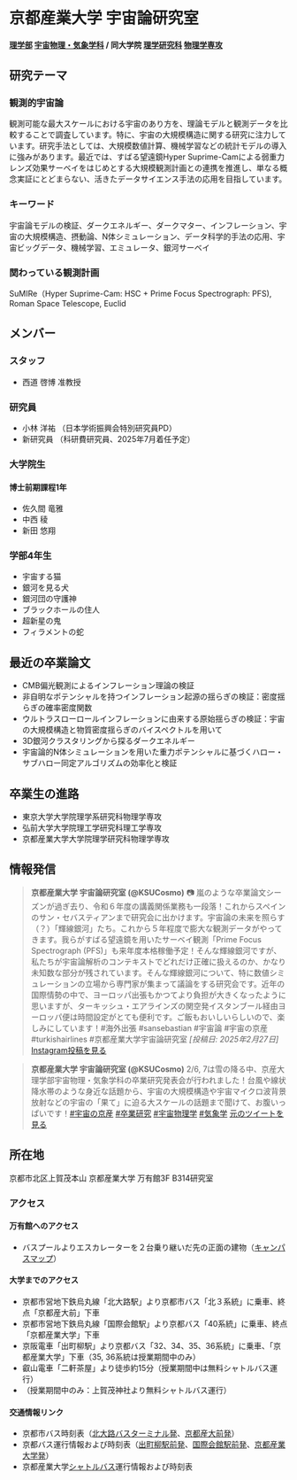 # 京都産業大学 宇宙論研究室
#### [理学部](https://www.kyoto-su.ac.jp/faculty/sc/) [宇宙物理・気象学科](https://www.kyoto-su.ac.jp/faculty/sc/uchu.html) / 同大学院 [理学研究科](https://www.kyoto-su.ac.jp/graduateschool/g_sc/) [物理学専攻](https://www.kyoto-su.ac.jp/graduateschool/g_sc/g_ph/index.html)

## 研究テーマ
### 観測的宇宙論
観測可能な最大スケールにおける宇宙のあり方を、理論モデルと観測データを比較することで調査しています。特に、宇宙の大規模構造に関する研究に注力しています。研究手法としては、大規模数値計算、機械学習などの統計モデルの導入に強みがあります。最近では、すばる望遠鏡Hyper Suprime-Camによる弱重力レンズ効果サーベイをはじめとする大規模観測計画との連携を推進し、単なる概念実証にとどまらない、活きたデータサイエンス手法の応用を目指しています。
### キーワード
宇宙論モデルの検証、ダークエネルギー、ダークマター、インフレーション、宇宙の大規模構造、摂動論、N体シミュレーション、データ科学的手法の応用、宇宙ビッグデータ、機械学習、エミュレータ、銀河サーベイ
### 関わっている観測計画
SuMIRe（Hyper Suprime-Cam: HSC + Prime Focus Spectrograph: PFS), Roman Space Telescope, Euclid



## メンバー
### スタッフ
* 西道 啓博 准教授
### 研究員
* 小林 洋祐 （日本学術振興会特別研究員PD）
* 新研究員 （科研費研究員、2025年7月着任予定）
### 大学院生
#### 博士前期課程1年
* 佐久間 竜雅
* 中西 稜
* 新田 悠翔
### 学部4年生
* 宇宙する猫
* 銀河を見る犬
* 銀河団の守護神
* ブラックホールの住人
* 超新星の鬼
* フィラメントの蛇

## 最近の卒業論文
* CMB偏光観測によるインフレーション理論の検証
* 非自明なポテンシャルを持つインフレーション起源の揺らぎの検証：密度揺らぎの確率密度関数
* ウルトラスローロールインフレーションに由来する原始揺らぎの検証：宇宙の大規模構造と物質密度揺らぎのバイスペクトルを用いて
* 3D銀河クラスタリングから探るダークエネルギー
* 宇宙論的N体シミュレーションを用いた重力ポテンシャルに基づくハロー・サブハロー同定アルゴリズムの効率化と検証

## 卒業生の進路
* 東京大学大学院理学系研究科物理学専攻
* 弘前大学大学院理工学研究科理工学専攻
* 京都産業大学大学院理学研究科物理学専攻

## 情報発信

> **京都産業大学 宇宙論研究室 (@KSUCosmo)**
> 📷 嵐のような卒業論文シーズンが過ぎ去り、令和６年度の講義関係業務も一段落！これからスペインのサン・セバスティアンまで研究会に出かけます。宇宙論の未来を照らす（？）「輝線銀河」たち。これから５年程度で膨大な観測データがやってきます。我らがすばる望遠鏡を用いたサーベイ観測「Prime Focus Spectrograph (PFS)」も来年度本格稼働予定！そんな輝線銀河ですが、私たちが宇宙論解析のコンテキストでどれだけ正確に扱えるのか、かなり未知数な部分が残されています。そんな輝線銀河について、特に数値シミュレーションの立場から専門家が集まって議論をする研究会です。近年の国際情勢の中で、ヨーロッパ出張もかつてより負担が大きくなったように思いますが、ターキッシュ・エアラインズの関空発イスタンブール経由ヨーロッパ便は時間設定がとても便利です。ご飯もおいしいらしいので、楽しみにしています！#海外出張 #sansebastian #宇宙論 #宇宙の京産 #turkishairlines #京都産業大学宇宙論研究室
> *[投稿日: 2025年2月27日]*
> [Instagram投稿を見る](https://www.instagram.com/p/DGLKsjgTzg9/)

> **京都産業大学 宇宙論研究室 (@KSUCosmo)**
> 2/6, 7は雪の降る中、京産大理学部宇宙物理・気象学科の卒業研究発表会が行われました！台風や線状降水帯のような身近な話題から、宇宙の大規模構造や宇宙マイクロ波背景放射などの宇宙の「果て」に迫る大スケールの話題まで聞けて、お腹いっぱいです！<a href="https://twitter.com/hashtag/%E5%AE%87%E5%AE%99%E3%81%AE%E4%BA%AC%E7%94%A3?src=hash&amp;ref_src=twsrc%5Etfw">#宇宙の京産</a> <a href="https://twitter.com/hashtag/%E5%8D%92%E6%A5%AD%E7%A0%94%E7%A9%B6?src=hash&amp;ref_src=twsrc%5Etfw">#卒業研究</a> <a href="https://twitter.com/hashtag/%E5%AE%87%E5%AE%99%E7%89%A9%E7%90%86%E5%AD%A6?src=hash&amp;ref_src=twsrc%5Etfw">#宇宙物理学</a> <a href="https://twitter.com/hashtag/%E6%B0%97%E8%B1%A1%E5%AD%A6?src=hash&amp;ref_src=twsrc%5Etfw">#気象学</a>
> [元のツイートを見る](https://twitter.com/username/status/1888170859812028851?ref_src=twsrc%5Etfw)



## 所在地
京都市北区上賀茂本山 京都産業大学 万有館3F B314研究室

### アクセス
#### 万有館へのアクセス
* バスプールよりエスカレーターを２台乗り継いだ先の正面の建物（[キャンパスマップ](https://www.kyoto-su.ac.jp/facilities/cam_map.html)）
#### 大学までのアクセス
* 京都市営地下鉄烏丸線「北大路駅」より京都市バス「北３系統」に乗車、終点「京都産大前」下車
* 京都市営地下鉄烏丸線「国際会館駅」より京都バス「40系統」に乗車、終点「京都産業大学」下車
* 京阪電車「出町柳駅」より京都バス「32、34、35、36系統」に乗車、「京都産業大学」下車（35, 36系統は授業期間中のみ）
* 叡山電車「二軒茶屋」より徒歩約15分（授業期間中は無料シャトルバス運行）
* （授業期間中のみ：上賀茂神社より無料シャトルバス運行）
#### 交通情報リンク
* 京都市バス時刻表（[北大路バスターミナル発](https://www2.city.kyoto.lg.jp/kotsu/busdia/hyperdia/70711001.htm)、[京都産大前発](https://www2.city.kyoto.lg.jp/kotsu/busdia/hyperdia/47530001.htm)）
* 京都バス運行情報および時刻表（[出町柳駅前発](https://www.kyotobus.jp/route/timetable/kana19/demachiyanagiekimae.html)、[国際会館駅前発](https://www.kyotobus.jp/route/timetable/kana10/kokusaikaikanekimae.html)、[京都産業大学発](https://www.kyotobus.jp/route/timetable/kana07/kyotosangyodaigakumae.html)）
* 京都産業大学[シャトルバス](https://www.kyoto-su.ac.jp/bus/)運行情報および時刻表
